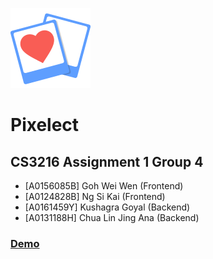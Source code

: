 ![](/static/assets/logo.png)

# Pixelect
## CS3216 Assignment 1 Group 4
- [A0156085B] Goh Wei Wen (Frontend)
- [A0124828B] Ng Si Kai (Frontend)
- [A0161459Y] Kushagra Goyal (Backend)
- [A0131188H] Chua Lin Jing Ana (Backend)

### [Demo](https://www.pixelect.me)
